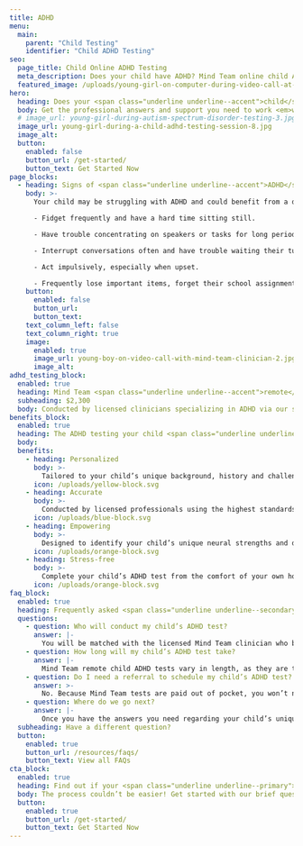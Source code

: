 ```yaml
---
title: ADHD
menu:
  main:
    parent: "Child Testing"
    identifier: "Child ADHD Testing"
seo:
  page_title: Child Online ADHD Testing
  meta_description: Does your child have ADHD? Mind Team online child ADHD tests are the professional, stress-free way to diagnose (or rule out) ADHD.
  featured_image: /uploads/young-girl-on-computer-during-video-call-at-desk.jpg
hero:
  heading: Does your <span class="underline underline--accent">child</span> have ADHD?
  body: Get the professional answers and support you need to work <em>with</em> your child’s mind, all from the comfort of home.
  # image_url: young-girl-during-autism-spectrum-disorder-testing-3.jpg
  image_url: young-girl-during-a-child-adhd-testing-session-8.jpg
  image_alt:
  button:
    enabled: false
    button_url: /get-started/
    button_text: Get Started Now
page_blocks:
  - heading: Signs of <span class="underline underline--accent">ADHD</span> in children
    body: >-
      Your child may be struggling with ADHD and could benefit from a diagnosis if they:

      - Fidget frequently and have a hard time sitting still. 

      - Have trouble concentrating on speakers or tasks for long periods of time. 

      - Interrupt conversations often and have trouble waiting their turn. 

      - Act impulsively, especially when upset. 

      - Frequently lose important items, forget their school assignments and more.
    button:
      enabled: false
      button_url:
      button_text:
    text_column_left: false
    text_column_right: true
    image:
      enabled: true
      image_url: young-boy-on-video-call-with-mind-team-clinician-2.jpg
      image_alt:
adhd_testing_block:
  enabled: true
  heading: Mind Team <span class="underline underline--accent">remote</span> child ADHD testing.
  subheading: $2,300
  body: Conducted by licensed clinicians specializing in ADHD via our secure, remote platform.
benefits_block:
  enabled: true
  heading: The ADHD testing your child <span class="underline underline--primary">deserves</span>.
  body:
  benefits:
    - heading: Personalized
      body: >-
        Tailored to your child’s unique background, history and challenges.
      icon: /uploads/yellow-block.svg
    - heading: Accurate
      body: >-
        Conducted by licensed professionals using the highest standards and evidence-based methods.
      icon: /uploads/blue-block.svg
    - heading: Empowering
      body: >-
        Designed to identify your child’s unique neural strengths and differences to guide them on the best path to work <em>with</em> their mind.
      icon: /uploads/orange-block.svg
    - heading: Stress-free
      body: >-
        Complete your child’s ADHD test from the comfort of your own home, no referral, wait-time or commute necessary.
      icon: /uploads/orange-block.svg
faq_block:
  enabled: true
  heading: Frequently asked <span class="underline underline--secondary">questions</span>
  questions:
    - question: Who will conduct my child’s ADHD test?
      answer: |-
        You will be matched with the licensed Mind Team clinician who best fits your child’s unique needs, like those on our team specializing in ADHD.
    - question: How long will my child’s ADHD test take?
      answer: |-
        Mind Team remote child ADHD tests vary in length, as they are tailored to your child’s needs, challenges and more. We’ll prepare you beforehand with what you can expect before your child’s test.
    - question: Do I need a referral to schedule my child’s ADHD test?
      answer: >-
        No. Because Mind Team tests are paid out of pocket, you won’t need to obtain a referral for your child to schedule their ADHD test with us.
    - question: Where do we go next?
      answer: |-
        Once you have the answers you need regarding your child’s unique mind, Mind Team treatment services are here for your child in school and beyond with the accommodations and support they need, whether they get an official ADHD diagnosis after testing or not.
  subheading: Have a different question?
  button:
    enabled: true
    button_url: /resources/faqs/
    button_text: View all FAQs
cta_block:
  enabled: true
  heading: Find out if your <span class="underline underline--primary">child</span> has ADHD.
  body: The process couldn’t be easier! Get started with our brief questionnaire.
  button:
    enabled: true
    button_url: /get-started/
    button_text: Get Started Now
---
```

